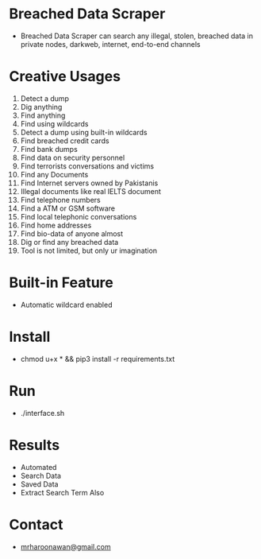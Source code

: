 # Breached Data Scraper
- Breached Data Scraper can search any illegal, stolen, breached data in private nodes, darkweb, internet, end-to-end channels

# Creative Usages
1. Detect a dump
2. Dig anything
3. Find anything
4. Find using wildcards
5. Detect a dump using built-in wildcards
6. Find breached credit cards
7. Find bank dumps
8. Find data on security personnel
9. Find terrorists conversations and victims
10. Find any Documents
11. Find Internet servers owned by Pakistanis
12. Illegal documents like real IELTS document
13. Find telephone numbers
14. Find a ATM or GSM software
15. Find local telephonic conversations
16. Find home addresses
17. Find bio-data of anyone almost
18. Dig or find any breached data
19. Tool is not limited, but only ur imagination

# Built-in Feature
- Automatic wildcard enabled


# Install
- chmod u+x * && pip3 install -r requirements.txt

# Run
- ./interface.sh

# Results
- Automated
- Search Data
- Saved Data
- Extract Search Term Also

# Contact
- mrharoonawan@gmail.com
